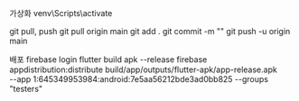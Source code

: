 가상화
venv\Scripts\activate

git pull, push
git pull origin main
git add .
git commit -m ""
git push -u origin main

배포
firebase login
flutter build apk --release
firebase appdistribution:distribute build/app/outputs/flutter-apk/app-release.apk \
 --app 1:645349953984:android:7e5aa56212bde3ad0bb825 --groups "testers"
